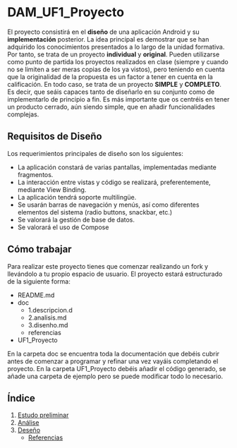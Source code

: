 # DAM_UF1_Proyecto 

El proyecto consistirá en el **diseño** de una aplicación Android y su **implementación** posterior.
La idea principal es demostrar que se han adquirido los conocimientos presentados a lo largo de la unidad formativa. Por tanto, se trata de un proyecto **individual** y **original**. 
Pueden utilizarse como punto de partida los proyectos realizados en clase (siempre y cuando no se limiten a ser meras copias de los ya vistos), pero teniendo en cuenta que la originalidad de la propuesta es un factor a tener en cuenta en la calificación. En todo caso, se trata de un proyecto **SIMPLE** y **COMPLETO**. Es decir, que seáis capaces tanto de diseñarlo en su conjunto como de implementarlo de principio a fin. Es más importante que os centréis en tener un producto cerrado, aún siendo simple, que en añadir funcionalidades complejas. 

## Requisitos de Diseño

Los requerimientos principales de diseño son los siguientes:
- La aplicación constará de varias pantallas, implementadas mediante fragmentos. 
- La interacción entre vistas y código se realizará, preferentemente, mediante View Binding. 
- La aplicación tendrá soporte multilingüe. 
- Se usarán barras de navegación y menús, así como diferentes elementos del sistema (radio buttons, snackbar, etc.)
- Se valorará la gestión de base de datos.
- Se valorará el uso de Compose 

## Cómo trabajar

Para realizar este proyecto tienes que comenzar realizando un fork y llevándolo a tu propio espacio de usuario. 
El proyecto estará estructurado de la siguiente forma: 

- README.md
- doc
   - 1.descripcion.d
   - 2.analisis.md
   - 3.disenho.md
   - referencias
- UF1_Proyecto 

En la carpeta doc se encuentra toda la documentación que debéis cubrir antes de comenzar a programar y refinar una vez vayáis completando el proyecto. En la carpeta UF1_Proyecto debéis añadir el código generado, se añade una carpeta de ejemplo pero se puede modificar todo lo necesario.  

## Índice

1. [Estudo preliminar](doc/1.descripcion.md)
2. [Análise](doc/2.analisis.md)
3. [Deseño](doc/3.disenho.md)
   - [Referencias](doc/referencias.md)
